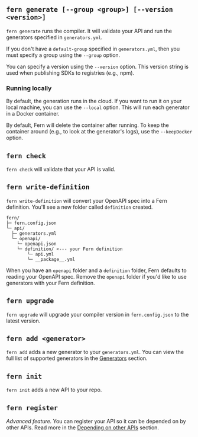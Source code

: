 ## `fern generate [--group <group>] [--version <version>]`

`fern generate` runs the compiler. It will validate your API and run the
generators specified in `generators.yml`.

If you don't have a `default-group` specified in `generators.yml`, then you must
specify a group using the `--group` option.

You can specify a version using the `--version` option. This version string is
used when publishing SDKs to registries (e.g., npm).

### Running locally

By default, the generation runs in the cloud. If you want to run it on your local machine, you can use the `--local` option. This will run each generator in a Docker container.

By default, Fern will delete the container after running. To keep the container around (e.g., to look at the generator's logs), use the `--keepDocker` option.

## `fern check`

`fern check` will validate that your API is valid.

## `fern write-definition`

`fern write-definition` will convert your OpenAPI spec into a Fern definition. You'll see a new folder called `definition` created.

```
fern/
├─ fern.config.json
└─ api/
  ├─ generators.yml
  └─ openapi/
    └─ openapi.json
    └─ definition/ <--- your Fern definition
        └─ api.yml
        └─ __package__.yml
```

When you have an `openapi` folder and a `definition` folder, Fern defaults to reading your OpenAPI spec. Remove the `openapi` folder if you'd like to use generators with your Fern definition.

## `fern upgrade`

`fern upgrade` will upgrade your compiler version in `fern.config.json` to the
latest version.

## `fern add <generator>`

`fern add` adds a new generator to your `generators.yml`. You can view the full
list of supported generators in the [Generators](/generators) section.

## `fern init`

`fern init` adds a new API to your repo.

## `fern register`

_Advanced feature._ You can register your API so it can be depended on by other
APIs. Read more in the [Depending on other APIs](../advanced/depending-on-other-apis.md) section.
